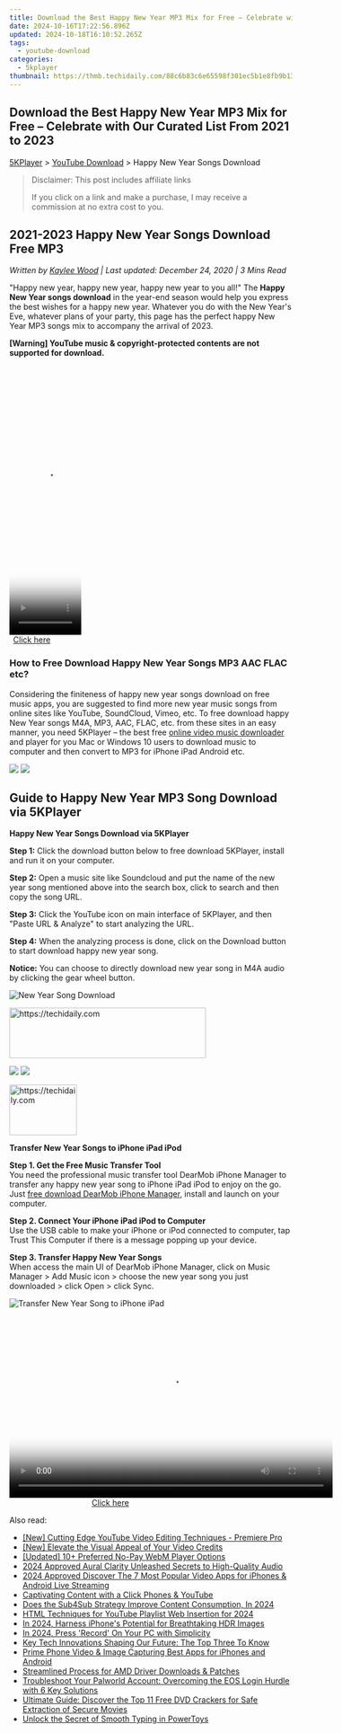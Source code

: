 ```yaml
---
title: Download the Best Happy New Year MP3 Mix for Free – Celebrate with Our Curated List From 2021 to 2023
date: 2024-10-16T17:22:56.896Z
updated: 2024-10-18T16:10:52.265Z
tags:
  - youtube-download
categories:
  - 5kplayer
thumbnail: https://thmb.techidaily.com/88c6b83c6e65598f301ec5b1e8fb9b13fd16a0c81d9ff03972a4b84d06ac7c03.jpg
---
```


## Download the Best Happy New Year MP3 Mix for Free – Celebrate with Our Curated List From 2021 to 2023

[5KPlayer](https://tools.techidaily.com/5kplayer/products/) \> [YouTube Download](https://tools.techidaily.com/5kplayer/youtube-download/) \> Happy New Year Songs Download

>  Disclaimer: This post includes affiliate links
>
>  If you click on a link and make a purchase, I may receive a commission at no extra cost to you.
>

## 2021-2023 Happy New Year Songs Download Free MP3

 _Written by [Kaylee Wood](https://www.quora.com/profile/Amanda-Hu-21) | Last updated: December 24, 2020 | 3 Mins Read_

"Happy new year, happy new year, happy new year to you all!" The **Happy New Year songs download** in the year-end season would help you express the best wishes for a happy new year. Whatever you do with the New Year's Eve, whatever plans of your party, this page has the perfect happy New Year MP3 songs mix to accompany the arrival of 2023.

**\[Warning\] YouTube music & copyright-protected contents are not supported for download.**

<!-- affiliate ads begin -->
<span id="1993651">
					<video width="128" height="480" style="cursor:pointer"
           poster="//a.impactradius-go.com/display-clicktoplayimage/1993651.png"
           onclick="if(!this.playClicked){this.play();this.setAttribute('controls',true);this.playClicked=true;}">
	   <source src="//a.impactradius-go.com/display-ad/22993-1993651">
	   <img src="//a.impactradius-go.com/display-clicktoplayimage/1993651.png" style="border: none; height: 100%; width: 100%; object-fit: contain">
	</video>
	<div style="width:80px;text-align:center"><a href="javascript:window.open(decodeURIComponent('https%3A%2F%2Fhomestyler.sjv.io%2Fc%2F5597632%2F1993651%2F22993'), '_blank');void(0);">Click here</a></div>
</span>
<img height="0" width="0" src="https://imp.pxf.io/i/5597632/1993651/22993" style="position:absolute;visibility:hidden;" border="0" />
<!-- affiliate ads end -->

### How to Free Download Happy New Year Songs MP3 AAC FLAC etc?

Considering the finiteness of happy new year songs download on free music apps, you are suggested to find more new year music songs from online sites like YouTube, SoundCloud, Vimeo, etc. To free download happy New Year songs M4A, MP3, AAC, FLAC, etc. from these sites in an easy manner, you need 5KPlayer – the best free [online video music downloader](https://tools.techidaily.com/5kplayer/youtube-download/) and player for you Mac or Windows 10 users to download music to computer and then convert to MP3 for iPhone iPad Android etc.

[![](https://www.5kplayer.com/youtube-download/../button/freedownwhitewin.png)](https://tools.techidaily.com/5kplayer/products/) [![](https://www.5kplayer.com/youtube-download/../button/freedownbackmac.png)](https://tools.techidaily.com/5kplayer/products/) 

## Guide to Happy New Year MP3 Song Download via 5KPlayer

**Happy New Year Songs Download via 5KPlayer**

**Step 1:** Click the download button below to free download 5KPlayer, install and run it on your computer.

**Step 2:** Open a music site like Soundcloud and put the name of the new year song mentioned above into the search box, click to search and then copy the song URL.

**Step 3:** Click the YouTube icon on main interface of 5KPlayer, and then "Paste URL & Analyze" to start analyzing the URL.

**Step 4:** When the analyzing process is done, click on the Download button to start download happy new year song.

**Notice:** You can choose to directly download new year song in M4A audio by clicking the gear wheel button.

![New Year Song Download](https://www.5kplayer.com/youtube-download/img/download-christmas-songs2.jpg)

<!-- affiliate ads begin -->
<a href="https://unicoeye.pxf.io/c/5597632/2148771/18498" target="_top" id="2148771">
  <img src="//a.impactradius-go.com/display-ad/18498-2148771" border="0" alt="https://techidaily.com" width="350" height="90"/>
</a>
<img height="0" width="0" src="https://unicoeye.pxf.io/i/5597632/2148771/18498" style="position:absolute;visibility:hidden;" border="0" />
<!-- affiliate ads end -->

[![](https://www.5kplayer.com/youtube-download/../button/freedownwhitewin.png)](https://tools.techidaily.com/5kplayer/products/) [![](https://www.5kplayer.com/youtube-download/../button/freedownbackmac.png)](https://tools.techidaily.com/5kplayer/products/) 

<!-- affiliate ads begin -->
<a href="https://bluettifr.pxf.io/c/5597632/2145079/17095" target="_top" id="2145079">
  <img src="//a.impactradius-go.com/display-ad/17095-2145079" border="0" alt="https://techidaily.com" width="120" height="90"/>
</a>
<img height="0" width="0" src="https://bluettifr.pxf.io/i/5597632/2145079/17095" style="position:absolute;visibility:hidden;" border="0" />
<!-- affiliate ads end -->

**Transfer New Year Songs to iPhone iPad iPod**

**Step 1\. Get the Free Music Transfer Tool**  
You need the professional music transfer tool DearMob iPhone Manager to transfer any happy new year song to iPhone iPad iPod to enjoy on the go. Just [free download DearMob iPhone Manager](https://tools.techidaily.com/5kplayer/iphone-manager/), install and launch on your computer.

**Step 2\. Connect Your iPhone iPad iPod to Computer**  
 Use the USB cable to make your iPhone or iPod connected to computer, tap Trust This Computer if there is a message popping up your device. 

**Step 3\. Transfer Happy New Year Songs**  
 When access the main UI of DearMob iPhone Manager, click on Music Manager > Add Music icon > choose the new year song you just downloaded > click Open > click Sync.

![Transfer New Year Song to iPhone iPad](https://www.5kplayer.com/youtube-download/../iphone-manager/seoimg/iphone-music-manager-02.jpg)

<!-- affiliate ads begin -->
<span id="1160850">
					<video width="576" height="324" style="cursor:pointer"
           poster="//a.impactradius-go.com/display-clicktoplayimage/1160850.png"
           onclick="if(!this.playClicked){this.play();this.setAttribute('controls',true);this.playClicked=true;}">
	   <source src="//a.impactradius-go.com/display-ad/14559-1160850">
	   <img src="//a.impactradius-go.com/display-clicktoplayimage/1160850.png" style="border: none; height: 100%; width: 100%; object-fit: contain">
	</video>
	<div style="width:360px;text-align:center"><a href="javascript:window.open(decodeURIComponent('https%3A%2F%2Fpropmoneyinc.pxf.io%2Fc%2F5597632%2F1160850%2F14559'), '_blank');void(0);">Click here</a></div>
</span>
<img height="0" width="0" src="https://imp.pxf.io/i/5597632/1160850/14559" style="position:absolute;visibility:hidden;" border="0" />
<!-- affiliate ads end -->

<ins class="adsbygoogle"
     style="display:block"
     data-ad-format="autorelaxed"
     data-ad-client="ca-pub-7571918770474297"
     data-ad-slot="1223367746"></ins>

<ins class="adsbygoogle"
     style="display:block"
     data-ad-client="ca-pub-7571918770474297"
     data-ad-slot="8358498916"
     data-ad-format="auto"
     data-full-width-responsive="true"></ins>

<span class="atpl-alsoreadstyle">Also read:</span>
<div><ul>
<li><a href="https://youtube-video-recordings.techidaily.com/new-cutting-edge-youtube-video-editing-techniques-premiere-pro/"><u>[New] Cutting Edge YouTube Video Editing Techniques - Premiere Pro</u></a></li>
<li><a href="https://youtube-video-recordings.techidaily.com/new-elevate-the-visual-appeal-of-your-video-credits/"><u>[New] Elevate the Visual Appeal of Your Video Credits</u></a></li>
<li><a href="https://extra-lessons.techidaily.com/updated-10plus-preferred-no-pay-webm-player-options/"><u>[Updated] 10+ Preferred No-Pay WebM Player Options</u></a></li>
<li><a href="https://youtube-video-recordings.techidaily.com/2024-approved-aural-clarity-unleashed-secrets-to-high-quality-audio/"><u>2024 Approved Aural Clarity Unleashed Secrets to High-Quality Audio</u></a></li>
<li><a href="https://youtube-video-recordings.techidaily.com/2024-approved-discover-the-7-most-popular-video-apps-for-iphones-and-android-live-streaming/"><u>2024 Approved Discover The 7 Most Popular Video Apps for iPhones & Android Live Streaming</u></a></li>
<li><a href="https://youtube-video-recordings.techidaily.com/captivating-content-with-a-click-phones-and-youtube/"><u>Captivating Content with a Click Phones & YouTube</u></a></li>
<li><a href="https://youtube-video-recordings.techidaily.com/does-the-sub4sub-strategy-improve-content-consumption-in-2024/"><u>Does the Sub4Sub Strategy Improve Content Consumption, In 2024</u></a></li>
<li><a href="https://youtube-help.techidaily.com/html-techniques-for-youtube-playlist-web-insertion-for-2024/"><u>HTML Techniques for YouTube Playlist Web Insertion for 2024</u></a></li>
<li><a href="https://some-techniques.techidaily.com/in-2024-harness-iphones-potential-for-breathtaking-hdr-images/"><u>In 2024, Harness iPhone's Potential for Breathtaking HDR Images</u></a></li>
<li><a href="https://screen-recording.techidaily.com/in-2024-press-record-on-your-pc-with-simplicity/"><u>In 2024, Press 'Record' On Your PC with Simplicity</u></a></li>
<li><a href="https://technical-tips.techidaily.com/key-tech-innovations-shaping-our-future-the-top-three-to-know/"><u>Key Tech Innovations Shaping Our Future: The Top Three To Know</u></a></li>
<li><a href="https://youtube-video-recordings.techidaily.com/prime-phone-video-and-image-capturing-best-apps-for-iphones-and-android/"><u>Prime Phone Video & Image Capturing Best Apps for iPhones and Android</u></a></li>
<li><a href="https://driver-install.techidaily.com/streamlined-process-for-amd-driver-downloads-and-patches/"><u>Streamlined Process for AMD Driver Downloads & Patches</u></a></li>
<li><a href="https://program-issues.techidaily.com/troubleshoot-your-palworld-account-overcoming-the-eos-login-hurdle-with-6-key-solutions/"><u>Troubleshoot Your Palworld Account: Overcoming the EOS Login Hurdle with 6 Key Solutions</u></a></li>
<li><a href="https://some-approaches.techidaily.com/ultimate-guide-discover-the-top-11-free-dvd-crackers-for-safe-extraction-of-secure-movies/"><u>Ultimate Guide: Discover the Top 11 Free DVD Crackers for Safe Extraction of Secure Movies</u></a></li>
<li><a href="https://win11-tips.techidaily.com/unlock-the-secret-of-smooth-typing-in-powertoys/"><u>Unlock the Secret of Smooth Typing in PowerToys</u></a></li>
</ul></div>

